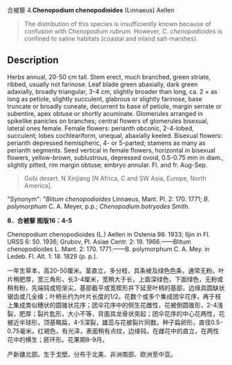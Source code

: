 合被藜
4.**Chenopodium chenopodioides** (Linnaeus) Aellen

> The distribution of this species is insufficiently known because of confusion with *Chenopodium* *rubrum*. However, *C*. *chenopodioides* is confined to saline habitats (coastal and inland salt-marshes).


## Description
Herbs annual, 20-50 cm tall. Stem erect, much branched, green striate, ribbed, usually not farinose. Leaf blade green abaxially, dark green adaxially, broadly triangular, 3-4 cm, slightly broader than long, ca. 2 × as long as petiole, slightly succulent, glabrous or slightly farinose, base truncate or broadly cuneate, decurrent to base of petiole, margin serrate or subentire, apex obtuse or shortly acuminate. Glomerules arranged in spikelike panicles on branches; central flowers of glomerules bisexual, lateral ones female. Female flowers: perianth obconic, 2-4-lobed, succulent; lobes cochleariform, unequal, abaxially keeled. Bisexual flowers: perianth depressed hemispheric, 4- or 5-parted; stamens as many as perianth segments. Seed vertical in female flowers, horizontal in bisexual flowers, yellow-brown, sublustrous, depressed ovoid, 0.5-0.75 mm in diam., slightly pitted, rim margin obtuse; embryo annular. Fl. and fr. Aug-Sep.


> Gobi desert. N Xinjiang [N Africa, C and SW Asia, Europe, North America].

  "Synonym": "*Blitum* *chenopodioides* Linnaeus, Mant. Pl. 2: 170. 1771; *B*. *polymorphum* C. A. Meyer, p.p.; *Chenopodium* *botryodes* Smith.

**8．合被藜 图版16：4-5**

Chenopodium chenopodioides (L.) Aellen in Ostenia 98. 1933; Iljin in Fl. URSS 6: 50. 1936; Grubov, Pl. Asiae Centr. 2: 19. 1966.——Blitum chenopodioides L. Mant. 2: 170. 1771.——B. polymorphum C. A. Mey. in Ledeb. Fl. Alt. 1: 18. 1829 (p. p.).

一年生草本，高20-50厘米。茎直立，多分枝，具条棱及绿色色条，通常无粉。叶片稍肥厚，宽三角形，长3-4厘米，宽稍大于长，上面深绿色，下面绿色，无粉或稍有粉，先端钝或短渐尖，基部截平或宽楔形并下延至叶柄的基部，边缘具圆缺状锯齿或几全缘；叶柄长约为叶片长度的1/2。花数个或多个集成团伞花序，再于枝上集成类似穗状的圆锥状花序；团伞花序中的侧生花雌性，花被倒圆锥形，2-4浅裂，肥厚；裂片匙形，大小不等，背面具龙骨状突起；团伞花序的中心花两性，花被近半球形，顶基略扁，4-5深裂，雄蕊与花被裂片同数。种子扁卵形，直径0.5-0.75毫米，红褐色，有光泽，表面稍有点纹，边缘钝，在雌花中的直立，在两性花中的横生；胚环形。花果期8-9月。

产新疆北部。生于戈壁。分布于北美、非洲南部、欧洲至中亚。
